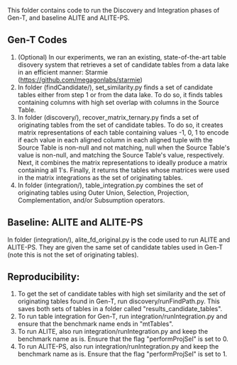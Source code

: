 This folder contains code to run the Discovery and Integration phases of Gen-T, and baseline ALITE and ALITE-PS.

## Gen-T Codes
1. (Optional) In our experiments, we ran an existing, state-of-the-art table disovery system that retrieves a set of candidate tables from a data lake in an efficient manner: Starmie (https://github.com/megagonlabs/starmie)
2. In folder (findCandidate/), set_similarity.py finds a set of candidate tables either from step 1 or from the data lake. To do so, it finds tables containing columns with high set overlap with columns in the Source Table.
3. In folder (discovery/), recover_matrix_ternary.py finds a set of originating tables from the set of candidate tables. To do so, it creates matrix representations of each table containing values -1, 0, 1 to encode if each value in each aligned column in each aligned tuple with the Source Table is non-null and not matching, null when the Source Table's value is non-null, and matching the Source Table's value, respectively. Next, it combines the matrix representations to ideally produce a matrix containing all 1's. Finally, it returns the tables whose matrices were used in the matrix integrations as the set of originating tables.
4. In folder (integration/), table_integration.py combines the set of originating tables using Outer Union, Selection, Projection, Complementation, and/or Subsumption operators. 

## Baseline: ALITE and ALITE-PS
In folder (integration/), alite_fd_original.py is the code used to run ALITE and ALITE-PS. They are given the same set of candidate tables used in Gen-T (note this is not the set of originating tables).


## Reproducibility:
1. To get the set of candidate tables with high set similarity and the set of originating tables found in Gen-T, run discovery/runFindPath.py. This saves both sets of tables in a folder called "results_candidate_tables".
2. To run table integration for Gen-T, run integration/runIntegration.py and ensure that the benchmark name ends in "mtTables".
3. To run ALITE, also run integration/runIntegration.py and keep the benchmark name as is. Ensure that the flag "performProjSel" is set to 0.
4. To run ALITE-PS, also run integration/runIntegration.py and keep the benchmark name as is. Ensure that the flag "performProjSel" is set to 1.